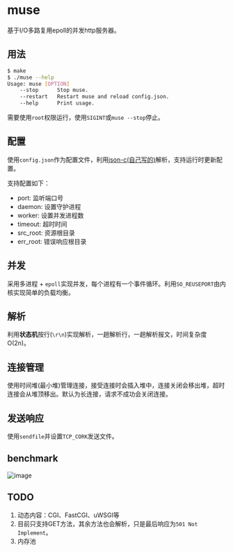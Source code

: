 ﻿# muse

基于I/O多路复用epoll的并发http服务器。

## 用法
```bash
$ make
$ ./muse --help
Usage: muse [OPTION]
    --stop      Stop muse.
    --restart   Restart muse and reload config.json.
    --help      Print usage.
```
需要使用`root`权限运行，使用`SIGINT`或`muse --stop`停止。

## 配置

使用`config.json`作为配置文件，利用[json-c(自己写的)](https://github.com/zhaolei1023/json-c)解析，支持运行时更新配置。

支持配置如下：

* port:     监听端口号
* daemon:   设置守护进程
* worker:   设置并发进程数
* timeout:  超时时间
* src_root: 资源根目录
* err_root: 错误响应根目录

## 并发

采用多进程 + `epoll`实现并发，每个进程有一个事件循环。利用`SO_REUSEPORT`由内核实现简单的负载均衡。

## 解析

利用**状态机**按行(`\r\n`)实现解析，一趟解析行，一趟解析报文，时间复杂度O(2n)。

## 连接管理

使用时间堆(最小堆)管理连接，接受连接时会插入堆中，连接关闭会移出堆，超时连接会从堆顶移出。默认为长连接，请求不成功会关闭连接。

## 发送响应

使用`sendfile`并设置`TCP_CORK`发送文件。

## benchmark
![image](https://github.com/zhaolei1023/muse/blob/master/www/benchmark.png)

## TODO

1. 动态内容：CGI、FastCGI、uWSGI等
2. 目前只支持GET方法，其余方法也会解析，只是最后响应为`501 Not Implement`。
3. 内存池
